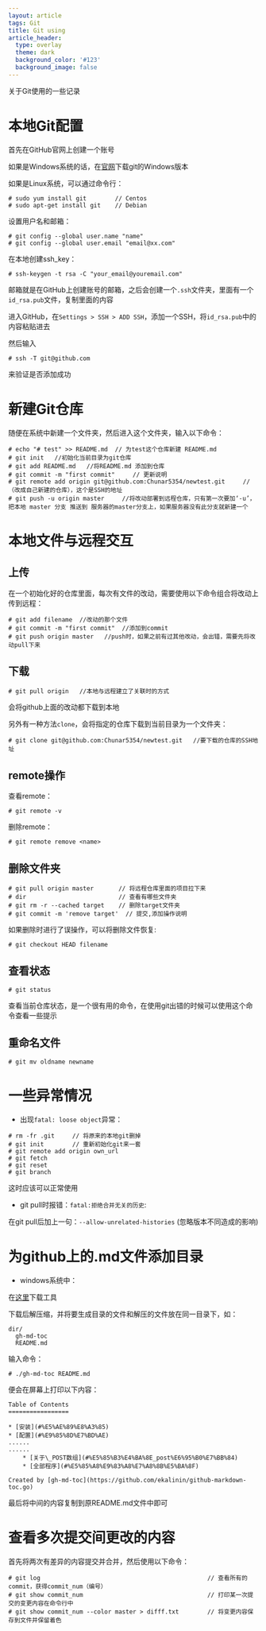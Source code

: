 ```yaml
---
layout: article
tags: Git
title: Git using
article_header:
  type: overlay
  theme: dark
  background_color: '#123'
  background_image: false
---
```


关于Git使用的一些记录

<!--more-->


# 本地Git配置

首先在GitHub官网上创建一个账号

如果是Windows系统的话，在[官网](https://www.git-scm.com/download)下载git的Windows版本

如果是Linux系统，可以通过命令行：
```
# sudo yum install git        // Centos
# sudo apt-get install git    // Debian
```

设置用户名和邮箱：
```
# git config --global user.name "name"
# git config --global user.email "email@xx.com"
```

在本地创建ssh_key：
```
# ssh-keygen -t rsa -C "your_email@youremail.com"
```
邮箱就是在GitHub上创建账号的邮箱，之后会创建一个`.ssh`文件夹，里面有一个`id_rsa.pub`文件，复制里面的内容

进入GitHub，在`Settings > SSH > ADD SSH`，添加一个SSH，将`id_rsa.pub`中的内容粘贴进去

然后输入
```
# ssh -T git@github.com
```
来验证是否添加成功

# 新建Git仓库

随便在系统中新建一个文件夹，然后进入这个文件夹，输入以下命令：

```
# echo "# test" >> README.md  // 为test这个仓库新建 README.md
# git init   //初始化当前目录为git仓库
# git add README.md   //将README.md 添加到仓库
# git commit -m "first commit"     // 更新说明
# git remote add origin git@github.com:Chunar5354/newtest.git     //（改成自己新建的仓库），这个是SSH的地址
# git push -u origin master     //将改动部署到远程仓库，只有第一次要加‘-u’，把本地 master 分支 推送到 服务器的master分支上，如果服务器没有此分支就新建一个
```

# 本地文件与远程交互

## 上传
在一个初始化好的仓库里面，每次有文件的改动，需要使用以下命令组合将改动上传到远程：
```
# git add filename  //改动的那个文件
# git commit -m "first commit"  //添加到commit
# git push origin master   //push时，如果之前有过其他改动，会出错，需要先将改动pull下来
```

## 下载

```
# git pull origin   //本地与远程建立了关联时的方式
```
会将github上面的改动都下载到本地

另外有一种方法`clone`，会将指定的仓库下载到当前目录为一个文件夹：
```
# git clone git@github.com:Chunar5354/newtest.git   //要下载的仓库的SSH地址
```

## remote操作

查看remote：
```
# git remote -v
```

删除remote：
```
# git remote remove <name>
```

## 删除文件夹

```
# git pull origin master       // 将远程仓库里面的项目拉下来
# dir                          // 查看有哪些文件夹
# git rm -r --cached target    // 删除target文件夹
# git commit -m 'remove target'  // 提交,添加操作说明
```

如果删除时进行了误操作，可以将删除文件恢复:
```
# git checkout HEAD filename
``` 

## 查看状态

```
# git status
```
查看当前仓库状态，是一个很有用的命令，在使用git出错的时候可以使用这个命令查看一些提示

## 重命名文件

```
# git mv oldname newname
```

# 一些异常情况

-  出现`fatal: loose object`异常：

```
# rm -fr .git     // 将原来的本地git删掉
# git init        // 重新初始化git来一套
# git remote add origin own_url
# git fetch
# git reset
# git branch
```
这时应该可以正常使用
  
- git pull时报错：`fatal:拒绝合并无关的历史`:

在git pull后加上一句：`--allow-unrelated-histories`  (忽略版本不同造成的影响)


# 为github上的.md文件添加目录

- windows系统中：

在[这里](https://github.com/ekalinin/github-markdown-toc.go/releases)下载工具

下载后解压缩，并将要生成目录的文件和解压的文件放在同一目录下，如：
```
dir/
  gh-md-toc
  README.md
```

输入命令：
```
# ./gh-md-toc README.md
```

便会在屏幕上打印以下内容：
```
Table of Contents
=================

* [安装](#%E5%AE%89%E8%A3%85)
* [配置](#%E9%85%8D%E7%BD%AE)
......
......
    * [关于\_POST数组](#%E5%85%B3%E4%BA%8E_post%E6%95%B0%E7%BB%84)
    * [全部程序](#%E5%85%A8%E9%83%A8%E7%A8%8B%E5%BA%8F)

Created by [gh-md-toc](https://github.com/ekalinin/github-markdown-toc.go)

```
最后将中间的内容复制到原README.md文件中即可

# 查看多次提交间更改的内容

首先将两次有差异的内容提交并合并，然后使用以下命令：
```
# git log                                               // 查看所有的commit，获得commit_num（编号）
# git show commit_num                                   // 打印某一次提交的变更内容在命令行中
# git show commit_num --color master > difff.txt        // 将变更内容保存到文件并保留着色
```
